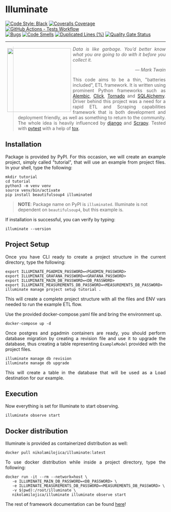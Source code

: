 # Illuminate

[![Code Style: Black](
https://img.shields.io/badge/code%20style-black-000000.svg)](
https://github.com/psf/black)
[![Coveralls Coverage](
https://coveralls.io/repos/github/nikolamilojica/illuminate/badge.svg?branch=master&t=YU1NaL)](
https://coveralls.io/github/nikolamilojica/illuminate?branch=master)
[![GitHub Actions - Tests Workflow](
https://github.com/nikolamilojica/illuminate/actions/workflows/tests.yaml/badge.svg?branch=master)](
https://github.com/nikolamilojica/illuminate/actions/workflows/tests.yaml)
<br>
[![Bugs](
https://sonarcloud.io/api/project_badges/measure?project=nikolamilojica_illuminate&metric=bugs)](
https://sonarcloud.io/summary/new_code?id=nikolamilojica_illuminate)
[![Code Smells](
https://sonarcloud.io/api/project_badges/measure?project=nikolamilojica_illuminate&metric=code_smells)](
https://sonarcloud.io/summary/new_code?id=nikolamilojica_illuminate)
[![Duplicated Lines (%)](
https://sonarcloud.io/api/project_badges/measure?project=nikolamilojica_illuminate&metric=duplicated_lines_density)](
https://sonarcloud.io/summary/new_code?id=nikolamilojica_illuminate)
[![Quality Gate Status](
https://sonarcloud.io/api/project_badges/measure?project=nikolamilojica_illuminate&metric=alert_status)](
https://sonarcloud.io/summary/new_code?id=nikolamilojica_illuminate)
___
<img align="left" style="margin:6px" width="200" height="200" src="https://upload.wikimedia.org/wikipedia/commons/thumb/a/ac/Accueil_scribe_invert.png/241px-Accueil_scribe_invert.png">

> <p align="justify"><i>Data is like garbage.
> You’d better know what you are going to do with it before you
> collect it.</i></p>
> <p align="right"><i>&mdash; Mark Twain</i></p>
> <p align="justify">This code aims to be a thin,
> "batteries included", ETL framework.
> It is written using prominent Python frameworks such as
> <a href="https://alembic.sqlalchemy.org/en/latest/">Alembic</a>,
> <a href="https://click.palletsprojects.com/">Click</a>,
> <a href="https://www.tornadoweb.org/en/stable/">Tornado</a>
> and <a href="https://www.sqlalchemy.org/">SQLAlchemy</a>.
> Driver behind this project was a need for a rapid ETL
> and Scraping capabilities framework that is both development and deployment
> friendly, as well as something to return to the community.
> The whole idea is heavily influenced by
> <a href="https://www.djangoproject.com/">django</a> and
> <a href="https://scrapy.org/">Scrapy</a>.
> Tested with <a href="https://docs.pytest.org/">pytest</a> with a help of
> <a href="https://tox.wiki/en/latest/">tox</a>.</p>

## Installation
<p style="text-align: justify">Package is provided by PyPI. For this occasion,
we will create an example project, simply called "tutorial", that will use an
example from project files. In your shell, type the following:</p>

```shell
mkdir tutorial
cd tutorial
python3 -m venv venv
source venv/bin/activate
pip install beautifulsoup4 illuminated
```

> **NOTE**: Package name on PyPI is `illuminated`. Illuminate is not dependent
> on `beautifulsoup4`, but this example is.

<p style="text-align: justify">If installation is successful, you can verify
by typing:</p>

```shell
illuminate --version
```
## Project Setup
<p style="text-align: justify">Once you have CLI ready to create a project
structure in the current directory, type the following:</p>

```shell
export ILLUMINATE_PGADMIN_PASSWORD=<PGADMIN_PASSWORD>
export ILLUMINATE_GRAFANA_PASSWORD=<GRAFANA_PASSWORD>
export ILLUMINATE_MAIN_DB_PASSWORD=<DB_PASSWORD>
export ILLUMINATE_MEASUREMENTS_DB_PASSWORD=<MEASUREMENTS_DB_PASSWORD>
illuminate manage project setup tutorial .
```
<p style="text-align: justify">This will create a complete project structure with all the files
and ENV vars needed to run the example ETL flow.</p>

<p style="text-align: justify">Use the provided docker-compose.yaml file and
bring the environment up.</p>

```shell
docker-compose up -d
```
<p style="text-align: justify">Once postgres and pgadmin containers are
ready, you should perform database migration by creating a revision file and
use it to upgrade the database, thus creating a table representing
<code>ExampleModel</code> provided with the project files.</p>

```shell
illuminate manage db revision
illuminate manage db upgrade
```
<p style="text-align: justify">This will create a table in the database that
will be used as a Load destination for our example.</p>

## Execution
<p style="text-align: justify">Now everything is set for Illuminate to start
observing.</p>

```shell
illuminate observe start
```

## Docker distribution
<p style="text-align: justify">Illuminate is provided as containerized
distribution as well:</p>

```shell
docker pull nikolamilojica/illuminate:latest
```
<p style="text-align: justify">To use docker distribution while inside a
project directory, type the following:</p>

```shell
docker run -it --rm --network=host \
   -e ILLUMINATE_MAIN_DB_PASSWORD=<DB_PASSWORD> \
   -e ILLUMINATE_MEASUREMENTS_DB_PASSWORD=<MEASUREMENTS_DB_PASSWORD> \
   -v $(pwd):/root/illuminate \
   nikolamilojica/illuminate illuminate observe start
```

<p style="text-align: justify">The rest of framework documentation can be
found <a href="https://nikolamilojica.github.io/illuminate/">here</a>!</p>

